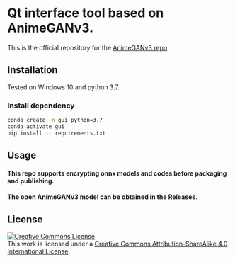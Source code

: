 # Qt interface tool based on AnimeGANv3.
This is the official repository for the [AnimeGANv3 repo](https://github.com/TachibanaYoshino/AnimeGANv3).


## Installation

Tested on Windows 10 and python 3.7.

### Install dependency

```bash
conda create -n gui python=3.7
conda activate gui
pip install -r requirements.txt
```

## Usage

#### This repo supports encrypting onnx models and codes before packaging and publishing.
#### The open AnimeGANv3 model can be obtained in the Releases.


## License
<a rel="license" href="http://creativecommons.org/licenses/by-sa/4.0/"><img alt="Creative Commons License" style="border-width:0" src="https://i.creativecommons.org/l/by-sa/4.0/88x31.png" /></a><br />This work is licensed under a <a rel="license" href="http://creativecommons.org/licenses/by-sa/4.0/">Creative Commons Attribution-ShareAlike 4.0 International License</a>.